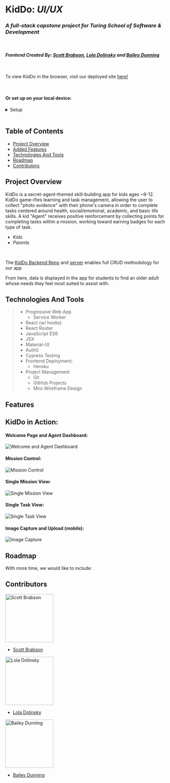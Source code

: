 # KidDo: _UI/UX_

### _A full-stack capstone project for Turing School of Software & Development_

<br>

#### _Frontend Created By: [Scott Brabson](https://github.com/brabbuss), [Lola Dolinsky](https://github.com/lo-la-do-li) and [Bailey Dunning](https://github.com/baileydunning)_

<br>

To view KidDo in the browser, visit our deployed site [here!](https://kiddo-frontend.herokuapp.com/)

<br>

#### Or set up on your local device:

<details>
  <summary>Setup</summary>

_On your terminal:_

- `git clone git@github.com:kiddo-capstone/kiddo-frontend.git`
- `cd kiddo-frontend`
- `npm i`
- `npm start`

_To run the E2E test suite:_

- `npx cypress open` & click `Run integration specs` in the Cypress app **or**
- `npx cypress run`
</details>

<br>

## Table of Contents

- [Project Overview](#project-overview)
- [Added Features](#added-features)
- [Technologies And Tools](#technologies-and-tools)
- [Roadmap](#roadmap)
- [Contributors](#contributors)

## Project Overview

KidDo is a secret-agent-themed skill-building app for kids ages ~9-12. KidDo game-ifies learning and task management, allowing the user to collect "photo evidence" with their phone's camera in order to complete tasks centered around health, social/emotional, academic, and basic life skills. A kid "Agent" receives positive reinforcement by collecting points for completing tasks within a mission, working toward earning badges for each type of task.

- _Kids_
- _Parents_

 <br>

The [KidDo Backend Repo](https://github.com/kiddo-capstone/kiddo-backend) and [server]() enables full CRUD methodology for our app

From here, data is displayed in the app for students to find an older adult whose needs they feel most suited to assist with.

## Technologies And Tools

> - Progressive Web App
>   - Service Worker
> - React (w/ hooks)
> - React Router
> - JavaScript ES6
> - JSX
> - Material-UI
> - Auth0
> - Cypress Testing
> - Frontend Deployment:
>   - Heroku
> - Project Management
>   - Git
>   - GitHub Projects
>   - Miro Wireframe Design

## Features

## KidDo in Action:

#### Welcome Page and Agent Dashboard:

![Welcome and Agent Dashboard]()

#### Mission Control:

![Mission Control]()

#### Single Mission View:

![Single Mission View]()

#### Single Task View:

![Single Task View]()

#### Image Capture and Upload (mobile):

![Image Capture]()

## Roadmap

With more time, we would like to include:

## Contributors

<img src="https://media-exp1.licdn.com/dms/image/C4E35AQGFrI0jpzcVjg/profile-framedphoto-shrink_800_800/0/1608389528155?e=1614967200&v=beta&t=xcKIE-FIneJvMGbr0motDDTRQ5C4Xp4HSxuB_qsBkmI" alt="Scott Brabson"
 width="150" height="auto" />

- [Scott Brabson](https://github.com/brabbuss)

<img src="https://media-exp1.licdn.com/dms/image/C4E03AQH49lEHdFTI5w/profile-displayphoto-shrink_200_200/0/1613081146644?e=1620259200&v=beta&t=CIwlHX1W7yMwviGRg-2muu1blm3DJwPq7ab8c9JN2W4" alt="Lola Dolinsky"
 width="150" height="auto" />

- [Lola Dolinsky](https://github.com/lo-la-do-li)

<img src="https://media-exp1.licdn.com/dms/image/C4E03AQEuMSUTjGqhTw/profile-displayphoto-shrink_800_800/0/1610774165519?e=1620259200&v=beta&t=noCk__mL75XEaJKwyC3kVlrnlKco7qGgxoWRxwOvgaM" alt="Bailey Dunning"
 width="150" height="auto" />

- [Bailey Dunning](https://github.com/baileydunning)
